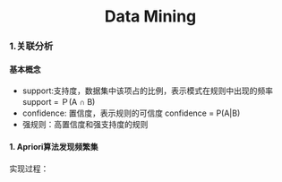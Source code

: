# <center>Data Mining

### 1.关联分析

#### 基本概念
- support:支持度，数据集中该项占的比例，表示模式在规则中出现的频率
            support = Ｐ(A ∩ B)
- confidence: 置信度，表示规则的可信度
            confidence = P(A|B)
- 强规则：高置信度和强支持度的规则
    
#### 1. Apriori算法发现频繁集
实现过程：



